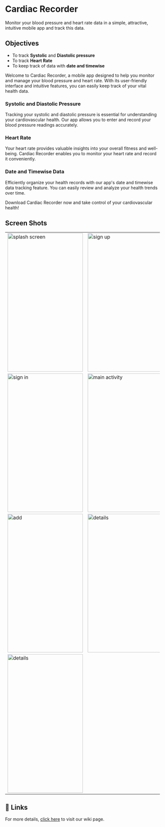 # Cardiac Recorder

Monitor your blood pressure and heart rate data in a simple, attractive, intuitive mobile app and track this data.

## Objectives
* To track **Systolic** and **Diastolic pressure**
* To track **Heart Rate**
* To keep track of data with **date and timewise**

Welcome to Cardiac Recorder, a mobile app designed to help you monitor and manage your blood pressure and heart rate. With its user-friendly interface and intuitive features, you can easily keep track of your vital health data.

### Systolic and Diastolic Pressure
Tracking your systolic and diastolic pressure is essential for understanding your cardiovascular health. Our app allows you to enter and record your blood pressure readings accurately.

### Heart Rate
Your heart rate provides valuable insights into your overall fitness and well-being. Cardiac Recorder enables you to monitor your heart rate and record it conveniently.

### Date and Timewise Data
Efficiently organize your health records with our app's date and timewise data tracking feature. You can easily review and analyze your health trends over time.

Download Cardiac Recorder now and take control of your cardiovascular health!




## Screen Shots
<table >
<tr>
    <td>
    <img src="https://github.com/atique38/CardiacRecorder/blob/master/Images/splash%20screen.jpeg" alt="splash screen" height="450px" 
     width="245px"/>
    </td>
    <td>
    <img src="https://github.com/atique38/CardiacRecorder/blob/master/Images/sign%20up.jpeg" alt="sign up" height="450px" width="245px"/>
    </td>
    
</tr>

<tr>
  <td>
    <img src="https://github.com/atique38/CardiacRecorder/blob/master/Images/sign%20in.jpeg" alt="sign in" height="450px" width="245px"/>
    </td>
    <td>
    <img src="https://github.com/atique38/CardiacRecorder/blob/master/Images/main%20activity.jpeg" alt="main activity" height="450px" 
    width="245px"/>
    </td>
</tr>

<tr>

<td>
<img src="https://github.com/atique38/CardiacRecorder/blob/master/Images/add%20info.jpeg" alt="add" height="450px" width="245px"/>
</td>
<td>
<img src="https://github.com/atique38/CardiacRecorder/blob/master/Images/details.jpeg" alt="details" height="450px" width="245px"/>
</td>

</tr>
<tr>
  <td>
<img src="https://github.com/atique38/CardiacRecorder/blob/master/Images/update.jpeg" alt="details" height="450px" width="245px"/>
</td>
</tr>
</table>


## 🔗 Links
For more details, [click here](https://github.com/atique38/CardiacRecorder/wiki) to visit our wiki page.

